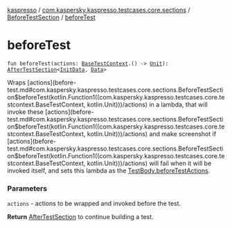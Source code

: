 [kaspresso](../../index.md) / [com.kaspersky.kaspresso.testcases.core.sections](../index.md) / [BeforeTestSection](index.md) / [beforeTest](./before-test.md)

# beforeTest

`fun beforeTest(actions: `[`BaseTestContext`](../../com.kaspersky.kaspresso.testcases.core.testcontext/-base-test-context/index.md)`.() -> `[`Unit`](https://kotlinlang.org/api/latest/jvm/stdlib/kotlin/-unit/index.html)`): `[`AfterTestSection`](../-after-test-section/index.md)`<`[`InitData`](index.md#InitData)`, `[`Data`](index.md#Data)`>`

Wraps [actions](before-test.md#com.kaspersky.kaspresso.testcases.core.sections.BeforeTestSection$beforeTest(kotlin.Function1((com.kaspersky.kaspresso.testcases.core.testcontext.BaseTestContext, kotlin.Unit)))/actions) in a lambda, that will invoke these [actions](before-test.md#com.kaspersky.kaspresso.testcases.core.sections.BeforeTestSection$beforeTest(kotlin.Function1((com.kaspersky.kaspresso.testcases.core.testcontext.BaseTestContext, kotlin.Unit)))/actions) and make screenshot if [actions](before-test.md#com.kaspersky.kaspresso.testcases.core.sections.BeforeTestSection$beforeTest(kotlin.Function1((com.kaspersky.kaspresso.testcases.core.testcontext.BaseTestContext, kotlin.Unit)))/actions) will fail when it
will be invoked itself, and sets this lambda as the [TestBody.beforeTestActions](#).

### Parameters

`actions` - actions to be wrapped and invoked before the test.

**Return**
[AfterTestSection](../-after-test-section/index.md) to continue building a test.

